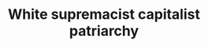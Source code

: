 ---
title: White supremacist capitalist patriarchy
slug: white-supremacist-capitalist-patriarchy
defined: false
---